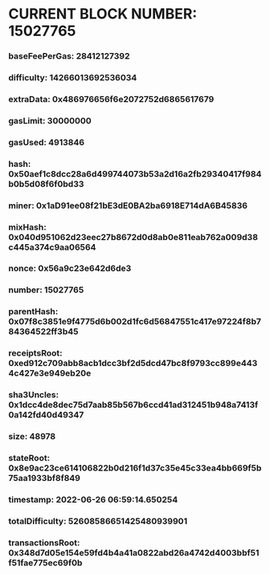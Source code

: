 # CURRENT BLOCK NUMBER: 15027765

### baseFeePerGas: 28412127392
### difficulty: 14266013692536034
### extraData: 0x486976656f6e2072752d6865617679
### gasLimit: 30000000
### gasUsed: 4913846
### hash: 0x50aef1c8dcc28a6d499744073b53a2d16a2fb29340417f984b0b5d08f6f0bd33
### miner: 0x1aD91ee08f21bE3dE0BA2ba6918E714dA6B45836
### mixHash: 0x040d951062d23eec27b8672d0d8ab0e811eab762a009d38c445a374c9aa06564
### nonce: 0x56a9c23e642d6de3
### number: 15027765
### parentHash: 0x07f8c3851e9f4775d6b002d1fc6d56847551c417e97224f8b784364522ff3b45
### receiptsRoot: 0xed912c709abb8acb1dcc3bf2d5dcd47bc8f9793cc899e4434c427e3e949eb20e
### sha3Uncles: 0x1dcc4de8dec75d7aab85b567b6ccd41ad312451b948a7413f0a142fd40d49347
### size: 48978
### stateRoot: 0x8e9ac23ce614106822b0d216f1d37c35e45c33ea4bb669f5b75aa1933bf8f849
### timestamp: 2022-06-26 06:59:14.650254
### totalDifficulty: 52608586651425480939901
### transactionsRoot: 0x348d7d05e154e59fd4b4a41a0822abd26a4742d4003bbf51f51fae775ec69f0b
